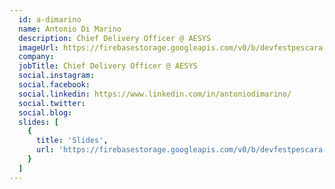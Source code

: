 ```yaml
---
  id: a-dimarino
  name: Antonio Di Marino
  description: Chief Delivery Officer @ AESYS
  imageUrl: https://firebasestorage.googleapis.com/v0/b/devfestpescara-2023.appspot.com/o/speakers%2Fa-dimarino.png?alt=media&token=a4811738-bb8e-46f6-affd-98a046738dc9
  company: 
  jobTitle: Chief Delivery Officer @ AESYS
  social.instagram: 
  social.facebook: 
  social.linkedin: https://www.linkedin.com/in/antoniodimarino/
  social.twitter: 
  social.blog: 
  slides: [
    {
      title: 'Slides',
      url: 'https://firebasestorage.googleapis.com/v0/b/devfestpescara-2023.appspot.com/o/slides%2FScrum%20Lego%20City.pdf?alt=media&token=117949bb-4e15-4426-9807-342eeef09050'
    }
  ]
---
```

  